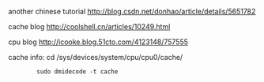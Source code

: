another chinese tutorial http://blog.csdn.net/donhao/article/details/5651782

cache blog http://coolshell.cn/articles/10249.html

cpu blog http://icooke.blog.51cto.com/4123148/757555

cache info: cd /sys/devices/system/cpu/cpu0/cache/

            sudo dmidecode -t cache
